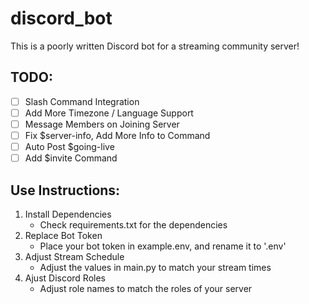 # discord_bot
This is a poorly written Discord bot for a streaming community server!

## TODO:
-   [ ] Slash Command Integration
-   [ ] Add More Timezone / Language Support
-   [ ] Message Members on Joining Server
-   [ ] Fix $server-info, Add More Info to Command
-   [ ] Auto Post $going-live
-   [ ] Add $invite Command

## Use Instructions:
1. Install Dependencies
	- Check requirements.txt for the dependencies
2. Replace Bot Token
	- Place your bot token in example.env, and rename it to '.env'
3. Adjust Stream Schedule
	- Adjust the values in main.py to match your stream times
4. Ajust Discord Roles
	- Adjust role names to match the roles of your server
